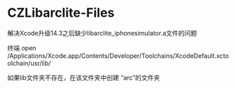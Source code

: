 # CZLibarclite-Files
解决Xcode升级14.3之后缺少libarclite_iphonesimulator.a文件的问题

终端 open /Applications/Xcode.app/Contents/Developer/Toolchains/XcodeDefault.xctoolchain/usr/lib/

如果lib文件夹不存在，在该文件夹中创建 “arc”的文件夹
